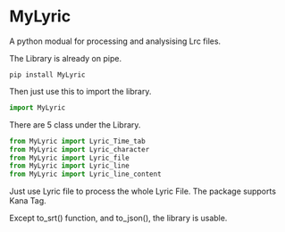 # MyLyric
A python modual for processing and analysising Lrc files. 


The Library is already on pipe.


```shell
pip install MyLyric
```

Then just use this to import the library.
```python
import MyLyric
```

There are 5 class under the Library.
```python
from MyLyric import Lyric_Time_tab
from MyLyric import Lyric_character
from MyLyric import Lyric_file
from MyLyric import Lyric_line
from MyLyric import Lyric_line_content
```
Just use Lyric file to process the whole Lyric File.
The package supports Kana Tag.

Except to_srt() function, and to_json(), the library is usable.
